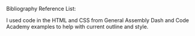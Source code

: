Bibliography Reference List:

I used code in the HTML and CSS from General Assembly Dash and Code Academy examples to help with current outline and style.
